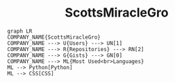 <h1 align="center">ScottsMiracleGro</h1>

```mermaid
graph LR
COMPANY_NAME{ScottsMiracleGro}
COMPANY_NAME ---> U{Users} ---> UN[1]
COMPANY_NAME ---> R{Repositories} ---> RN[2]
COMPANY_NAME ---> G{Gists} ---> GN[0]
COMPANY_NAME ---> ML{Most Used<br>Languages}
ML --> Python[Python]
ML --> CSS[CSS]
```
